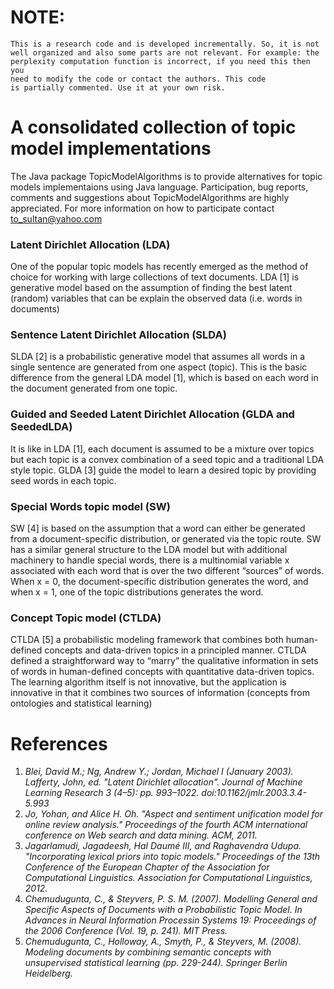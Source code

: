 NOTE:
==============
	
	This is a research code and is developed incrementally. So, it is not
	well organized and also some parts are not relevant. For example: the
	perplexity computation function is incorrect, if you need this then you
	need to modify the code or contact the authors. This code
	is partially commented. Use it at your own risk.

# A consolidated collection of topic model implementations
The Java package TopicModelAlgorithms is to provide alternatives for topic models implementaions using Java language. Participation, bug reports, comments and suggestions about TopicModelAlgorithms are highly appreciated. For more information on how to participate contact to_sultan@yahoo.com


### Latent Dirichlet Allocation (LDA)
One of the popular topic models has recently emerged as the method of choice for working with large collections of text documents. LDA [1] is generative model based on the assumption of finding the best latent (random) variables that can be explain the observed data (i.e. words in documents)
 
### Sentence Latent Dirichlet Allocation (SLDA) 
SLDA [2] is a probabilistic generative model that assumes all words in a single sentence are generated from one aspect (topic). This is the basic difference from the general LDA model [1], which is based on each word in the document generated from one topic.
 
### Guided and Seeded Latent Dirichlet Allocation (GLDA and SeededLDA) 
It is like in LDA [1], each document is assumed to be a mixture over topics but each topic is a convex combination of a seed topic and a traditional LDA style topic. GLDA [3] guide the model to learn a desired topic by providing seed words in each topic. 

### Special Words topic model (SW) 
SW [4] is based on the assumption that a word can either be generated from a document-specific distribution, or generated via the topic route. SW has a similar general structure to the LDA model but with additional machinery to handle special words, there is a multinomial variable x associated with each word that is over the two different “sources” of words. When x = 0, the document-specific distribution generates the word, and when x = 1, one of the topic distributions generates the word.

### Concept Topic model (CTLDA)
CTLDA [5] a probabilistic modeling framework that combines both human-defined concepts and data-driven topics in a principled manner. CTLDA defined a straightforward way to “marry” the qualitative information in sets of words in human-defined concepts with quantitative data-driven topics. The learning algorithm itself is not innovative, but the application is innovative in that it combines two sources of information (concepts from ontologies and statistical learning) 

# References
1. *Blei, David M.; Ng, Andrew Y.; Jordan, Michael I (January 2003). Lafferty, John, ed. "Latent Dirichlet allocation". Journal of Machine Learning Research 3 (4–5): pp. 993–1022. doi:10.1162/jmlr.2003.3.4-5.993*
2. *Jo, Yohan, and Alice H. Oh. "Aspect and sentiment unification model for online review analysis." Proceedings of the fourth ACM international conference on Web search and data mining. ACM, 2011.*
3. *Jagarlamudi, Jagadeesh, Hal Daumé III, and Raghavendra Udupa. "Incorporating lexical priors into topic models." Proceedings of the 13th Conference of the European Chapter of the Association for Computational Linguistics. Association for Computational Linguistics, 2012.*
4. *Chemudugunta, C., & Steyvers, P. S. M. (2007). Modelling General and Specific Aspects of Documents with a Probabilistic Topic Model. In Advances in Neural Information Processin Systems 19: Proceedings of the 2006 Conference (Vol. 19, p. 241). MIT Press.*
5. *Chemudugunta, C., Holloway, A., Smyth, P., & Steyvers, M. (2008). Modeling documents by combining semantic concepts with unsupervised statistical learning (pp. 229-244). Springer Berlin Heidelberg.*
